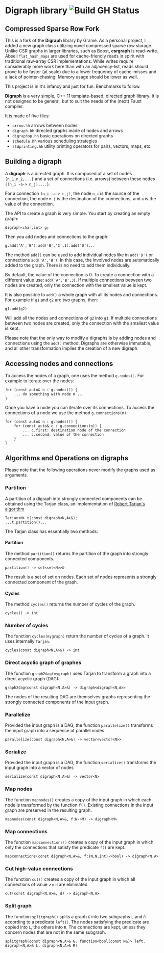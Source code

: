 # Digraph library ![Build GH Status](https://github.com/grame-cncm/digraph/workflows/compile-test/badge.svg)

## Compressed Sparse Row Fork
This is a fork of the **Digraph** library by Grame. As a personal project, I added a new graph class utilizing novel compressed sparse row storage. Unlike CSR graphs in larger libraries, such as Boost, **csrgraph** is read-write. Abseil `flat_hash_maps` are used for cache-friendly reads in spirit with traditional raw-array CSR implementations. While writes require considerably more work here than with an adjacency-list, reads should prove to be faster (at scale) due to a lower frequency of cache-misses and a lack of pointer-chasing. Memory usage should be lower as well.

This project is in it's infancy and just for fun. Benchmarks to follow.

**Digraph** is a very simple, C++ 11 template-based, directed graph library. It is not designed to be general, but to suit the needs of the (next) Faust compiler.

It is made of five files:

- `arrow.hh` arrows between nodes
- `digraph.hh` directed graphs made of nodes and arrows
- `digraphop.hh` basic operations on directed graphs
- `schedule.hh` various scheduling strategies
- `stdprinting.hh` utility printing operators for pairs, vectors, maps, etc.


## Building a digraph
A **digraph** is a directed graph. It is composed of a set of nodes `{n_1,n_2,...}` and a set of connections (i.e. arrows) between these nodes `{(n_i -a-> n_j),...}`.

For a connection `(n_i -a-> n_j)`, the node `n_i` is the source of the connection, the node `n_j` is the destination of the connections, and `a` is the value of the connection.

The API to create a graph is very simple. You start by creating an empty graph:

	digraph<char,int> g;

Then you add nodes and connections to the graph:

	g.add('A','B').add('B','C',1).add('D')...

The method `add()` can be used to add individual nodes like in `add('D')` or connections `add('A','B')`. In this case, the involved nodes are automatically added to the graph. There is no need to add them individually.

By default, the value of the connection is 0. To create a connection with a different value use: `add('A','B',3)`. If multiple connections between two nodes are created, only the connection with the smallest value is kept.

It is also possible to `add()` a whole graph with all its nodes and connections. For example if `g1` and `g2` are two graphs, then:

	g1.add(g2)

Will add all the nodes and connections of `g2` into `g1`. If multiple connections between two nodes are created, only the connection with the smallest value is kept.

Please note that the only way to modify a digraphs is by adding nodes and connections using the `add()` method. Digraphs are otherwise immutable, and all other transformation implies the creation of a new digraph.



## Accessing nodes and connections
To access the nodes of a graph, one uses the method `g.nodes()`. For example to iterate over the nodes:

	for (const auto& n : g.nodes()) {
		... do something with node n ...
	}

Once you have a node you can iterate over its connections. To access the connections of a node we use the method `g.connections(n)`:

	for (const auto& n : g.nodes()) {
    	for (const auto& c : g.connections(n)) {
	   		... c.first: destination node of the connection
			... c.second: value of the connection
	    }
	}

## Algorithms and Operations on digraphs
Please note that the following operations never modify the graphs used as arguments.

### Partition
A partition of a digraph into strongly connected components can be obtained using the Tarjan class, an implementation of [Robert Tarjan's algorithm](https://en.wikipedia.org/wiki/Tarjan%27s_strongly_connected_components_algorithm)

	Tarjan<N> t(const digraph<N,A>&);
	...t.partition()...

The Tarjan class has essentially two methods:

#### Partition

The method `partition()` returns the partition of the graph into strongly connected components.

	partition() -> set<set<N>>&

The result is a set of set on nodes.  Each set of nodes represents a strongly connected component of the graph.

#### Cycles
The method `cycles()` returns the number of cycles of the graph.

	cycles() -> int

### Number of cycles
The function `cycles(mygraph)` return the number of cycles of a graph. It uses internally `Tarjan`.

	cycles(const digraph<N,A>&) -> int


### Direct acyclic graph of graphes
The function `graph2dag(mygraph)` uses Tarjan to transform a graph into a direct acyclic graph (DAG):

 	graph2dag(const digraph<N,A>&) -> digraph<digraph<N,A>>

The nodes of the resulting DAG are themselves graphs representing the strongly connected components of the input graph.

### Parallelize

Provided the input graph is a DAG, the function `parallelize()` transforms the input graph into a sequence of parallel nodes

	parallelize(const digraph<N,A>&) -> vector<vector<N>>

### Serialize

Provided the input graph is a DAG, the function `serialize()` transforms the input graph into a vector of nodes

	serialize(const digraph<N,A>&) -> vector<N>


### Map nodes
The function `mapnodes()` creates a copy of the input graph in which each node is transformed by the function `f()`. Existing connections in the input graph are preserved in the resulting graph.

	mapnodes(const digraph<N,A>&, f:N->M) -> digraph<M>


### Map connections
The function `mapconnections()` creates a copy of the input graph in which only the connections that satisfy the predicate `f()` are kept.

	mapconnections(const digraph<N,A>&, f:(N,N,int)->bool) -> digraph<N,A>

### Cut high-value connections

The function `cut()` creates a copy of the input graph in which all connections of value >= `d` are eliminated.

	cut(const digraph<N,A>&, d) -> digraph<N,A>

### Split graph

The function `splitgraph()` splits a graph `G` into two subgraphs `L` and `R` according to a predicate `left()`. The nodes satisfying the predicate are copied into `L`, the others into `R`. The connections are kept, unless they concern nodes that are not in the same subgraph.

	splitgraph(const digraph<N,A>& G, function<bool(const N&)> left, digraph<N,A>& L, digraph<N,A>& R)
